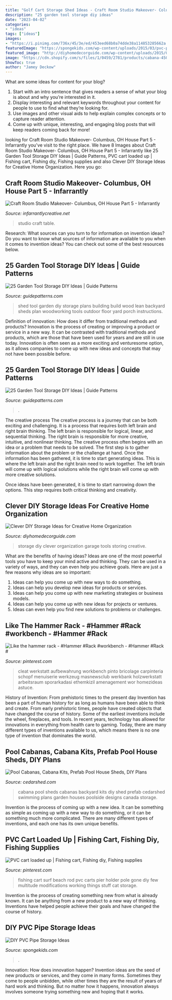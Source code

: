 ```yaml
---
title: "Golf Cart Storage Shed Ideas - Craft Room Studio Makeover- Columbus, Oh House Part 5"
description: "25 garden tool storage diy ideas"
date: "2023-04-02"
categories:
- "ideas"
tags: ["ideas"]
images:
- "https://i.pinimg.com/736x/45/3e/ed/453eed68b0a74dde38a114853285662a.jpg"
featuredImage: "https://spongekids.com/wp-content/uploads/2015/03/pvc-pipe-storage/11-pvc-pipe-storage-ideas.jpg"
featured_image: "http://diyhomedecorguide.com/wp-content/uploads/2015/07/DIY-Clever-garage-storage-ideas.jpg"
image: "https://cdn.shopify.com/s/files/1/0459/2781/products/cabana-450_grande.jpg?v=1498600191"
ShowToc: true
author: "Jamey Deckow"
---
```



What are some ideas for content for your blog?
1. Start with an intro sentence that gives readers a sense of what your blog is about and why you’re interested in it.
2. Display interesting and relevant keywords throughout your content for people to use to find what they’re looking for.
3. Use images and other visual aids to help explain complex concepts or to capture reader attention.
4. Come up with unique, interesting, and engaging blog posts that will keep readers coming back for more!

	

		
looking for Craft Room Studio Makeover- Columbus, OH House Part 5 - Infarrantly you've visit to the right place. We have 8 Images about Craft Room Studio Makeover- Columbus, OH House Part 5 - Infarrantly like 25 Garden Tool Storage DIY Ideas | Guide Patterns, PVC cart loaded up | Fishing cart, Fishing diy, Fishing supplies and also Clever DIY Storage Ideas for Creative Home Organization. Here you go:
		
    
## Craft Room Studio Makeover- Columbus, OH House Part 5 - Infarrantly

<img loading=lazy src="https://infarrantlycreative.net/wp-content/uploads/2016/03/DSC_0545craft-table-room.jpg" onerror="this.onerror=null;this.src='https://tse3.mm.bing.net/th?id=OIP.jmMcKB1eZGyTsNBuBf5rSwHaLH&amp;pid=15.1';" alt="Craft Room Studio Makeover- Columbus, OH House Part 5 - Infarrantly">

_Source: infarrantlycreative.net_

>studio craft table. 

	

Research: What sources can you turn to for information on invention ideas?
Do you want to know what sources of information are available to you when it comes to invention ideas? You can check out some of the best resources below.

    
## 25 Garden Tool Storage DIY Ideas | Guide Patterns

<img loading=lazy src="https://www.guidepatterns.com/wp-content/uploads/2018/08/Small-Garden-Tool-Storage-Shed.jpg" onerror="this.onerror=null;this.src='https://tse1.mm.bing.net/th?id=OIP.FQq5WnX482WTd6S_NkqGRgAAAA&amp;pid=15.1';" alt="25 Garden Tool Storage DIY Ideas | Guide Patterns">

_Source: guidepatterns.com_

>shed tool garden diy storage plans building build wood lean backyard sheds plan woodworking tools outdoor floor yard porch instructions. 

	

Definition of innovation: How does it differ from traditional methods and products?
Innovation is the process of creating or improving a product or service in a new way. It can be contrasted with traditional methods and products, which are those that have been used for years and are still in use today. Innovation is often seen as a more exciting and venturesome option, as it allows companies to come up with new ideas and concepts that may not have been possible before.

    
## 25 Garden Tool Storage DIY Ideas | Guide Patterns

<img loading=lazy src="http://www.guidepatterns.com/wp-content/uploads/2018/08/Garden-Tool-Storage-Ideas.jpg" onerror="this.onerror=null;this.src='https://tse3.mm.bing.net/th?id=OIP.lQmHA2Gh_PX061VHN5jP5QHaFj&amp;pid=15.1';" alt="25 Garden Tool Storage DIY Ideas | Guide Patterns">

_Source: guidepatterns.com_

>. 

	

The creative process
The creative process is a journey that can be both exciting and challenging. It is a process that requires both left brain and right brain thinking. The left brain is responsible for logical, linear, and sequential thinking. The right brain is responsible for more creative, intuitive, and nonlinear thinking.
The creative process often begins with an idea or a problem that needs to be solved. The first step is to gather information about the problem or the challenge at hand. Once the information has been gathered, it is time to start generating ideas. This is where the left brain and the right brain need to work together. The left brain will come up with logical solutions while the right brain will come up with more creative solutions.

Once ideas have been generated, it is time to start narrowing down the options. This step requires both critical thinking and creativity.

    
## Clever DIY Storage Ideas For Creative Home Organization

<img loading=lazy src="http://diyhomedecorguide.com/wp-content/uploads/2015/07/DIY-Clever-garage-storage-ideas.jpg" onerror="this.onerror=null;this.src='https://tse2.mm.bing.net/th?id=OIP.XKyIqrDF4bQdc8bOD9beoAHaHa&amp;pid=15.1';" alt="Clever DIY Storage Ideas for Creative Home Organization">

_Source: diyhomedecorguide.com_

>storage diy clever organization garage tools storing creative. 

	

What are the benefits of having ideas?
Ideas are one of the most powerful tools you have to keep your mind active and thinking. They can be used in a variety of ways, and they can even help you achieve goals. Here are just a few reasons why ideas are so important: 
1. Ideas can help you come up with new ways to do something.
2. Ideas can help you develop new ideas for products or services. 
3. Ideas can help you come up with new marketing strategies or business models. 
4. Ideas can help you come up with new ideas for projects or ventures. 
5. Ideas can even help you find new solutions to problems or challenges.

    
## Like The Hammer Rack - #Hammer #Rack #workbench - #Hammer #Rack #

<img loading=lazy src="https://i.pinimg.com/736x/45/3e/ed/453eed68b0a74dde38a114853285662a.jpg" onerror="this.onerror=null;this.src='https://tse1.mm.bing.net/th?id=OIP.52RMxKmIxjo46DBWQ8PDswHaJ3&amp;pid=15.1';" alt="Like the hammer rack - #Hammer #Rack #workbench - #Hammer #Rack #">

_Source: pinterest.com_

>cleat werkstatt aufbewahrung workbench pinto bricolage carpinteria schopf menuiserie werkzeug masnewsclub werkbank holzwerkstatt arbeitsraum sporarkadasi ethemkizil amenagement wor homezideas astuce. 

	

History of Invention: From prehistoric times to the present day
Invention has been a part of human history for as long as humans have been able to think and create. From early prehistoric times, people have created objects that have changed the course of history. Some of the earliest inventions include the wheel, fireplaces, and tools. In recent years, technology has allowed for innovations in everything from health care to gaming. Today, there are many different types of inventions available to us, which means there is no one type of invention that dominates the world.

    
## Pool Cabanas, Cabana Kits, Prefab Pool House Sheds, DIY Plans

<img loading=lazy src="https://cdn.shopify.com/s/files/1/0459/2781/products/cabana-450_grande.jpg?v=1498600191" onerror="this.onerror=null;this.src='https://tse1.mm.bing.net/th?id=OIP.5LmV8wEzQBV5c5foKsDFpQAAAA&amp;pid=15.1';" alt="Pool Cabanas, Cabana Kits, Prefab Pool House Sheds, DIY Plans">

_Source: cedarshed.com_

>cabana pool sheds cabanas backyard kits diy shed prefab cedarshed swimming plans garden houses poolside designs canada storage. 

	

Invention is the process of coming up with a new idea. It can be something as simple as coming up with a new way to do something, or it can be something much more complicated. There are many different types of inventions, and each one has its own unique benefits.

    
## PVC Cart Loaded Up | Fishing Cart, Fishing Diy, Fishing Supplies

<img loading=lazy src="https://i.pinimg.com/736x/23/c3/5a/23c35aa9a9a00c3921859d5da66a6383--fishing-cat-fishing-tips.jpg" onerror="this.onerror=null;this.src='https://tse1.mm.bing.net/th?id=OIP.CiIz6uttaga98YgPpanGgAHaFx&amp;pid=15.1';" alt="PVC cart loaded up | Fishing cart, Fishing diy, Fishing supplies">

_Source: pinterest.com_

>fishing cart surf beach rod pvc carts pier holder pole gone diy few multitude modifications working things stuff cat storage. 

	

Invention is the process of creating something new from what is already known. It can be anything from a new product to a new way of thinking. Inventions have helped people achieve their goals and have changed the course of history.

    
## DIY PVC Pipe Storage Ideas

<img loading=lazy src="https://spongekids.com/wp-content/uploads/2015/03/pvc-pipe-storage/11-pvc-pipe-storage-ideas.jpg" onerror="this.onerror=null;this.src='https://tse4.mm.bing.net/th?id=OIP.KTvQpA0fcr9_KrUK3s5DrQHaKv&amp;pid=15.1';" alt="DIY PVC Pipe Storage Ideas">

_Source: spongekids.com_

>. 

	

Innovation: How does innovation happen?
Invention ideas are the seed of new products or services, and they come in many forms. Sometimes they come to people unbidden, while other times they are the result of years of hard work and thinking. But no matter how it happens, innovation always involves someone trying something new and hoping that it works.


